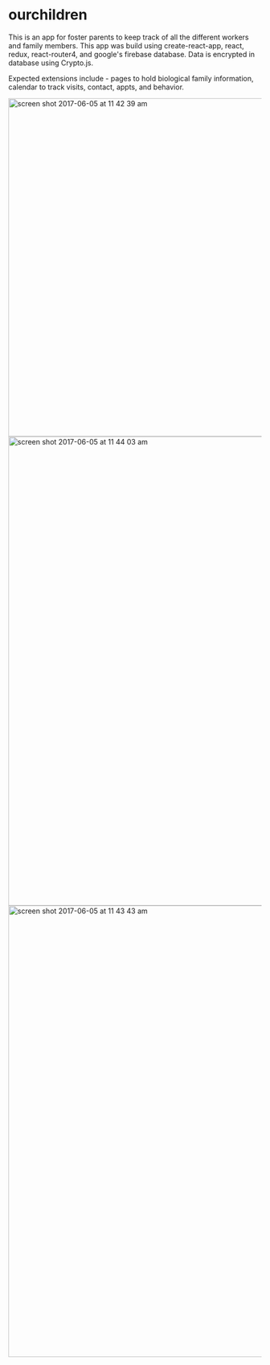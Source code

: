 # ourchildren
This is an app for foster parents to keep track of all the different workers and family members.
This app was build using create-react-app, react, redux, react-router4, and google's firebase database. 
Data is encrypted in database using Crypto.js.

Expected extensions include - pages to hold biological family information, calendar to track visits, contact, appts, and behavior.

<img width="672" alt="screen shot 2017-06-05 at 11 42 39 am" src="https://cloud.githubusercontent.com/assets/24981999/26795956/d0528fa4-49e4-11e7-96c3-9ad7f207cfe4.png">
<img width="932" alt="screen shot 2017-06-05 at 11 44 03 am" src="https://cloud.githubusercontent.com/assets/24981999/26795846/6295262a-49e4-11e7-9eef-0ff86a56543f.png">
<img width="897" alt="screen shot 2017-06-05 at 11 43 43 am" src="https://cloud.githubusercontent.com/assets/24981999/26795835/57c87490-49e4-11e7-828d-5a3c00440962.png">

